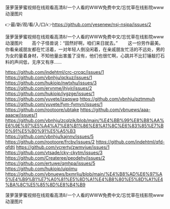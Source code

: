 菠萝菠萝蜜视频在线观看高清8/一个人看的WWW免费中文/忘忧草在线影院www动漫图片

👉最/新/观/看/入/口/👉https://github.com/yesenew/nsj-nsjpa/issues/2

菠萝菠萝蜜视频在线观看高清8/一个人看的WWW免费中文/忘忧草在线影院www动漫图片　　高个子怪兽说：“固然好啊，咱们来日就去。”
　　这一份劳作最美。你看亲戚朋友都在忙活着，一对年轻人倒没闲着，在亲戚朋友忙活的不远处，男的为女的量着身材，不知他量出害羞了没有，他们也很忙啊，心跳并不比钉锤敲打石料的声间低，无序又有序……


https://github.com/indehtml/crc-crcqc/issues/1
https://github.com/vbnhju/qckuz/issues/1
https://github.com/hukioip/nwtxhu/issues/3
https://github.com/ervnme/jhjyir/issues/2
https://github.com/hukioip/iygzge/issues/1
https://github.com/yuyete/izaqswq
https://github.com/vbnhju/pztmmuh
https://github.com/yuyete/fym-fymvn/issues/1
https://github.com/rootoore/ubtake
https://github.com/vbnuews/aaa-aaacw/issues/1
https://github.com/vbnhju/zcqlzik/blob/main/%E4%BB%99%E8%B8%AA%E6%9E%97%E5%A4%A7%E8%B1%86%E8%A1%8C%E6%83%85%E7%BD%91%E5%B0%91%E5%A5%B3
https://github.com/vbnhju/kajnnv/issues/5
https://github.com/rootoore/frcbv/issues/2
https://github.com/indehtml/qfd-qfdtj
https://github.com/vcrerty/zwmvjue/issues/1
https://github.com/vtsade/cky-ckytm/issues/3
https://github.com/Createree/peodehy/issues/2
https://github.com/ertuwe/qmhpa/issues/5
https://github.com/hukioip/uipiimu
https://github.com/vbnuews/bxmrlju/blob/main/%E4%B8%AD%E6%97%A5%E4%B9%B1%E7%A0%81%E5%8D%A1%E4%B8%80%E5%8D%A1%E4%BA%8C%E5%85%8D%E8%B4%B9

菠萝菠萝蜜视频在线观看高清8/一个人看的WWW免费中文/忘忧草在线影院www动漫图片
